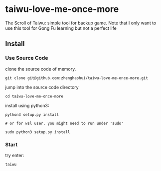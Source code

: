# taiwu-love-me-once-more

The Scroll of Taiwu: simple tool for backup game. Note that I only want to use this tool for Gong Fu learning but not a
perfect life

## Install

### Use Source Code

clone the source code of memory.

```shell
git clone git@github.com:zhenghaohui/taiwu-love-me-once-more.git
```

jump into the source code directory

```shell
cd taiwu-love-me-once-more
```

install using python3:

```shell
python3 setup.py install

# or for wsl user, you might need to run under 'sudo'

sudo python3 setup.py install
```

### Start

try enter:

```shell
taiwu
```